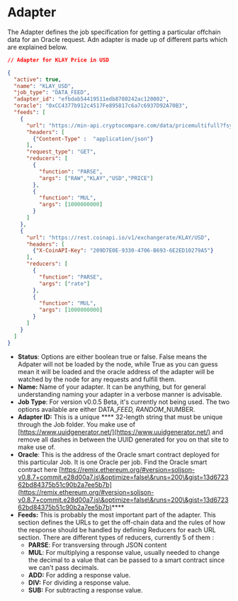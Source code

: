 # Adapter

The Adapter defines the job specification for getting a particular offchain data for an Oracle request. Adn adapter is made up of different parts which are explained below.

```json
// Adapter for KLAY Price in USD

{
  "active": true,
  "name": "KLAY_USD",
  "job_type": "DATA_FEED",
  "adapter_id": "efbdab54419511edb8780242ac120002",
  "oracle": "0xCC4377b912c4517Fe895817c6a7c6937D92A70B3",
  "feeds": [
    {
      "url": "https://min-api.cryptocompare.com/data/pricemultifull?fsyms=KLAY&tsyms=USD",
      "headers": [
        {"Content-Type" :  "application/json"}
      ],
      "request_type": "GET",
      "reducers": [
        {
          "function": "PARSE",
          "args": ["RAW","KLAY","USD","PRICE"]
        },
        {
          "function": "MUL",
          "args": [1000000000]
        }
      ]
    },
    {
      "url": "https://rest.coinapi.io/v1/exchangerate/KLAY/USD",
      "headers": [
        {"X-CoinAPI-Key": "209D7E0E-9330-4706-B693-6E2ED10279A5"}
      ],
      "reducers": [
        {
          "function": "PARSE",
          "args": ["rate"]
        },
        {
          "function": "MUL",
          "args": [1000000000]
        }
      ]
    }
  ]
}
```

* **Status**: Options are either boolean true or false. False means the Adpater will not be loaded by the node, while True as you can guess mean it will be loaded and the oracle address of the adapter will be watched by the node for any requests and fulfill them.&#x20;
* **Name:** Name of your adapter. It can be anything, but for general understanding naming your adapter in a verbose manner is advisable.
* **Job Type**: For version v0.0.5 Beta, it's currently not being used. The two options available are either DATA\__FEED, RANDOM_\_NUMBER.
* **Adapter ID:** This is a unique **** 32-length string that must be unique through the Job folder. You make use of [https://www.uuidgenerator.net/](https://www.uuidgenerator.net/) and remove all dashes in between the UUID generated for you on that site to make use of.
* **Oracle**: This is the address of the Oracle smart contract deployed for this particular Job. It is one Oracle per job. Find the Oracle smart contract here  [https://remix.ethereum.org/#version=soljson-v0.8.7+commit.e28d00a7.js\&optimize=false\&runs=200\&gist=13d672362bd84375b51c90b2a7ee5b7b](https://remix.ethereum.org/#version=soljson-v0.8.7+commit.e28d00a7.js\&optimize=false\&runs=200\&gist=13d672362bd84375b51c90b2a7ee5b7b)****
* **Feeds:** This is probably the most important part of the adapter. This section defines the URLs to get the off-chain data and the rules of how the response should be handled by defining Reducers for each URL section. There are different types of reducers, currently 5 of them :&#x20;
  * **PARSE**: For transversing through JSON content
  * **MUL**: For multiplying a response value, usually needed to change the decimal to a value that can be passed to a smart contract since we can't pass decimals.
  * **ADD:** For adding a response value.
  * **DIV:** For dividing a response value.
  * **SUB:** For subtracting a response value.
